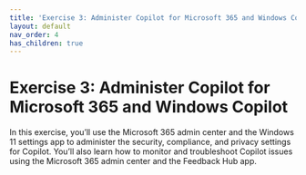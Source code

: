 ```yaml
---
title: 'Exercise 3: Administer Copilot for Microsoft 365 and Windows Copilot'
layout: default
nav_order: 4
has_children: true
---
```


# Exercise 3: Administer Copilot for Microsoft 365 and Windows Copilot

In this exercise, you’ll use the Microsoft 365 admin center and the Windows 11 settings app to administer the security, compliance, and privacy settings for Copilot. You’ll also learn how to monitor and troubleshoot Copilot issues using the Microsoft 365 admin center and the Feedback Hub app.

